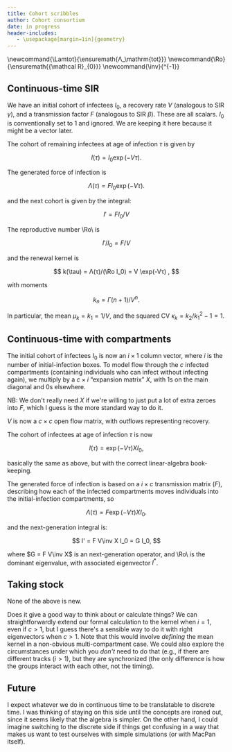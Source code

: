 ```yaml
---
title: Cohort scribbles
author: Cohort consortium
date: in progress
header-includes:
   - \usepackage[margin=1in]{geometry}
---
```


\newcommand{\Lamtot}{\ensuremath{Λ_\mathrm{tot}}}
\newcommand{\Ro}{\ensuremath{{\mathcal R}_{0}}}
\newcommand{\inv}{^{-1}}

## Continuous-time SIR

We have an initial cohort of infectees $I_0$, a recovery rate $V$ (analogous to SIR $γ$), and a transmission factor $F$ (analogous to SIR $β$). These are all scalars. $I_0$ is conventionally set to 1 and ignored. We are keeping it here because it might be a vector later.

The cohort of remaining infectees at age of infection $τ$ is given by

$$ I(τ) = I_0 \exp (-Vτ). $$

The generated force of infection is

$$ Λ(τ) = F I_0 \exp(-Vτ). $$

and the next cohort is given by the integral:

$$ I' = F I_0 / V $$

The reproductive number \Ro\ is

$$ I'/I_0 = F/V $$

and the renewal kernel is 

$$ k(\tau) = Λ(τ)/(\Ro I_0) = V \exp(-Vτ) , $$

with moments 

$$k_n = Γ(n+1)/V^n.$$

In particular, the mean $\mu_k=k_1 = 1/V$, and the squared CV $κ_k = k_2/k_1^2 - 1 = 1$.

## Continuous-time with compartments

The initial cohort of infectees $I_0$ is now an $i×1$ column vector, where $i$ is the number of initial-infection boxes.
To model flow through the $c$ infected compartments (containing individuals who can infect without infecting again), we multiply by a $c×i$ “expansion matrix” $X$, with 1s on the main diagonal and 0s elsewhere.

NB: We don't really need $X$ if we're willing to just put a lot of extra zeroes into $F$, which I guess is the more standard way to do it.

$V$ is now a $c×c$ open flow matrix, with outflows representing recovery. 

The cohort of infectees at age of infection $τ$ is now

$$ I(τ) = \exp (-Vτ) X I_0, $$

basically the same as above, but with the correct linear-algebra book-keeping.

The generated force of infection is based on a $i×c$ transmission matrix ($F$), describing how each of the infected compartments moves individuals into the initial-infection compartments, so

$$ Λ(τ) = F \exp (-Vτ) X I_0. $$

and the next-generation integral is:

$$ I' = F V\inv X I_0 = G I_0, $$

where $G = F V\inv X$ is an next-generation operator, and \Ro\ is the dominant eigenvalue, with associated eigenvector $I^*$.

## Taking stock

None of the above is new.

Does it give a good way to think about or calculate things? We can straightforwardly extend our formal calculation to the kernel when $i=1$, even if $c>1$, but I guess there's a sensible way to do it with right eigenvectors when $c>1$. Note that this would involve _defining_ the mean kernel in a non-obvious multi-compartment case. We could also explore the circumstances under which you _don't_ need to do that (e.g., if there are different tracks ($i>1$), but they are synchronized (the only difference is how the groups interact with each other, not the timing).

## Future

I expect whatever we do in continuous time to be translatable to discrete time. I was thinking of staying on this side until the concepts are ironed out, since it seems likely that the algebra is simpler. On the other hand, I could imagine switching to the discrete side if things get confusing in a way that makes us want to test ourselves with simple simulations (or with MacPan itself).
